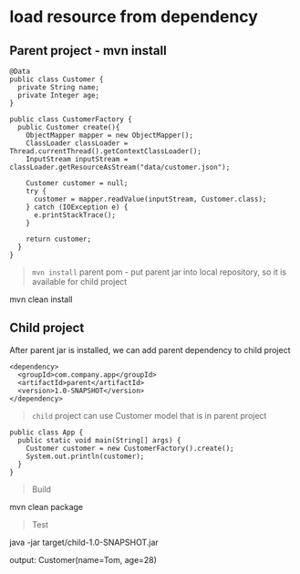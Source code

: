 # load resource from dependency

## Parent project - mvn install

```
@Data
public class Customer {
  private String name;
  private Integer age;
}

public class CustomerFactory {
  public Customer create(){
    ObjectMapper mapper = new ObjectMapper();
    ClassLoader classLoader = Thread.currentThread().getContextClassLoader();
    InputStream inputStream = classLoader.getResourceAsStream("data/customer.json");

    Customer customer = null;
    try {
      customer = mapper.readValue(inputStream, Customer.class);
    } catch (IOException e) {
      e.printStackTrace();
    }

    return customer;
  }
}
```

> `mvn install` parent pom - put parent jar into local repository, so it is available for child project

mvn clean install

## Child project

After parent jar is installed, we can add parent dependency to child project

```
<dependency>
  <groupId>com.company.app</groupId>
  <artifactId>parent</artifactId>
  <version>1.0-SNAPSHOT</version>
</dependency>
```

> `child` project can use Customer model that is in parent project

```
public class App {
  public static void main(String[] args) {
    Customer customer = new CustomerFactory().create();
    System.out.println(customer);
  }
}
```

> Build

mvn clean package

> Test

java -jar target/child-1.0-SNAPSHOT.jar

output:
Customer(name=Tom, age=28)
